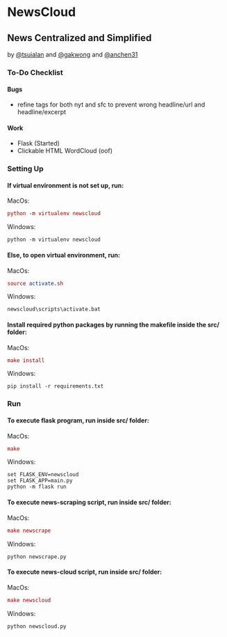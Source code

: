 # NewsCloud
## News Centralized and Simplified 
by [@tsuialan](https://github.com/tsuialan) and [@gakwong](https://github.com/gakwong) and [@anchen31](https://github.com/anchen31)
### To-Do Checklist
#### Bugs
- refine tags for both nyt and sfc to prevent wrong headline/url and headline/excerpt 
#### Work
- Flask (Started)
- Clickable HTML WordCloud (oof)

### Setting Up
#### If virtual environment is not set up, run: 
MacOs: 
``` MAC
python -m virtualenv newscloud
```
Windows: 
``` WIN
python -m virtualenv newscloud
```
#### Else, to open virtual environment, run:
MacOs: 
``` MAC
source activate.sh
```
Windows: 
``` WIN
newscloud\scripts\activate.bat
```
#### Install required python packages by running the makefile inside the src/ folder:
MacOs: 
``` MAC
make install
```
Windows: 
``` WIN
pip install -r requirements.txt
```
### Run
#### To execute flask program, run inside src/ folder:
MacOs: 
``` MAC
make
```
Windows: 
``` WIN
set FLASK_ENV=newscloud
set FLASK_APP=main.py
python -m flask run
```
#### To execute news-scraping script, run inside src/ folder:
MacOs:
``` MAC
make newscrape
```
Windows:
``` WIN
python newscrape.py
```
#### To execute news-cloud script, run inside src/ folder:
MacOs:
``` MAC
make newscloud
```
Windows:
``` WIN
python newscloud.py
```
